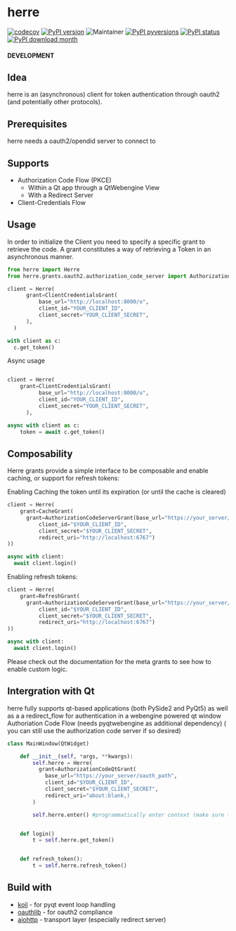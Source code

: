 # herre

[![codecov](https://codecov.io/gh/jhnnsrs/herre/branch/master/graph/badge.svg?token=UGXEA2THBV)](https://codecov.io/gh/jhnnsrs/herre)
[![PyPI version](https://badge.fury.io/py/herre.svg)](https://pypi.org/project/herre/)
![Maintainer](https://img.shields.io/badge/maintainer-jhnnsrs-blue)
[![PyPI pyversions](https://img.shields.io/pypi/pyversions/herre.svg)](https://pypi.python.org/pypi/herre/)
[![PyPI status](https://img.shields.io/pypi/status/herre.svg)](https://pypi.python.org/pypi/herre/)
[![PyPI download month](https://img.shields.io/pypi/dm/herre.svg)](https://pypi.python.org/pypi/herre/)

#### DEVELOPMENT

## Idea

herre is an (asynchronous) client for token authentication through oauth2 (and potentially other protocols).

## Prerequisites

herre needs a oauth2/opendid server to connect to

## Supports

- Authorization Code Flow (PKCE)
  - Within a Qt app through a QtWebengine View
  - With a Redirect Server
- Client-Credentials Flow

## Usage

In order to initialize the Client you need to specify a specific grant to retrieve the code. A grant constitutes
a way of retrieving a Token in an asynchronous manner.

```python
from herre import Herre
from herre.grants.oauth2.authorization_code_server import AuthorizationCodeServer

client = Herre(
      grant=ClientCredentialsGrant(
          base_url="http://localhost:8000/o",
          client_id="YOUR_CLIENT_ID",
          client_secret="YOUR_CLIENT_SECRET",
      ),
  )

with client as c:
  c.get_token()

```

Async usage

```python

client = Herre(
    grant=ClientCredentialsGrant(
          base_url="http://localhost:8000/o",
          client_id="YOUR_CLIENT_ID",
          client_secret="YOUR_CLIENT_SECRET",
      ),

async with client as c:
    token = await c.get_token()

```

## Composability

Herre grants provide a simple interface to be composable and enable caching, or support for refresh tokens:

Enabling Caching the token until its expiration (or until the cache is cleared)

```python
client = Herre(
    grant=CacheGrant(
      grant=AuthorizationCodeServerGrant(base_url="https://your_server/oauth_path",
          client_id="$YOUR_CLIENT_ID",
          client_secret="$YOUR_CLIENT_SECRET",
          redirect_uri="http://localhost:6767")
))

async with client:
  await client.login()
```

Enabling refresh tokens:

```python
client = Herre(
    grant=RefreshGrant(
      grant=AuthorizationCodeServerGrant(base_url="https://your_server/oauth_path",
          client_id="$YOUR_CLIENT_ID",
          client_secret="$YOUR_CLIENT_SECRET",
          redirect_uri="http://localhost:6767")
))

async with client:
  await client.login()
```

Please check out the documentation for the meta grants to see how to enable custom logic.

## Intergration with Qt

herre fully supports qt-based applications (both PySide2 and PyQt5) as well as a a redirect_flow for authentication in a webengine powered qt window Authoriation Code Flow (needs pyqtwebengine as additional dependency) ( you can still use the authorization code server if so desired)

```python
class MainWindow(QtWidget)

    def __init__(self, *args, **kwargs):
        self.herre = Herre(
          grant=AuthorizationCodeQtGrant(
            base_url="https://your_server/oauth_path",
            client_id="$YOUR_CLIENT_ID",
            client_secret="$YOUR_CLIENT_SECRET",
            redirect_uri="about:blank,)
        )

        self.herre.enter() #programmatically enter context (make sure to call exit)


    def login()
        t = self.herre.get_token()


    def refresh_token():
        t = self.herre.refresh_token()
```

## Build with

- [koil](https://github.com/jhnnsrs/koil) - for pyqt event loop handling
- [oauthlib](https://github.com/oauthlib/oauthlib) - for oauth2 compliance
- [aiohttp](https://github.com/aio-libs/aiohttp) - transport layer (especially redirect server)
